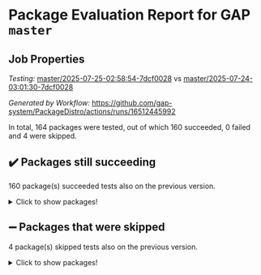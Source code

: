 # Package Evaluation Report for GAP `master`

## Job Properties

*Testing:* [master/2025-07-25-02:58:54-7dcf0028](https://github.com/gap-system/PackageDistro/blob/data/reports/master/2025-07-25-02:58:54-7dcf0028) vs [master/2025-07-24-03:01:30-7dcf0028](https://github.com/gap-system/PackageDistro/blob/data/reports/master/2025-07-24-03:01:30-7dcf0028)

*Generated by Workflow:* https://github.com/gap-system/PackageDistro/actions/runs/16512445992

In total, 164 packages were tested, out of which 160 succeeded, 0 failed and 4 were skipped.

## :heavy_check_mark: Packages still succeeding

160 package(s) succeeded tests also on the previous version.
<details><summary>Click to show packages!</summary>

- 4ti2interface 2024.11-01 [(success)](https://github.com/gap-system/PackageDistro/actions/runs/16512445992/job/46697081365)
- ace 5.7.0 [(success)](https://github.com/gap-system/PackageDistro/actions/runs/16512445992/job/46697081380)
- aclib 1.3.2 [(success)](https://github.com/gap-system/PackageDistro/actions/runs/16512445992/job/46697081358)
- agt 0.3.1 [(success)](https://github.com/gap-system/PackageDistro/actions/runs/16512445992/job/46697081383)
- alco 1.1.1 [(success)](https://github.com/gap-system/PackageDistro/actions/runs/16512445992/job/46697081394)
- alnuth 3.2.1 [(success)](https://github.com/gap-system/PackageDistro/actions/runs/16512445992/job/46697081366)
- anupq 3.3.1 [(success)](https://github.com/gap-system/PackageDistro/actions/runs/16512445992/job/46697081370)
- atlasrep 2.1.9 [(success)](https://github.com/gap-system/PackageDistro/actions/runs/16512445992/job/46697081377)
- autodoc 2025.05.09 [(success)](https://github.com/gap-system/PackageDistro/actions/runs/16512445992/job/46697081369)
- automata 1.16 [(success)](https://github.com/gap-system/PackageDistro/actions/runs/16512445992/job/46697081385)
- automgrp 1.3.3 [(success)](https://github.com/gap-system/PackageDistro/actions/runs/16512445992/job/46697081376)
- autpgrp 1.11.1 [(success)](https://github.com/gap-system/PackageDistro/actions/runs/16512445992/job/46697081390)
- cap 2025.07-08 [(success)](https://github.com/gap-system/PackageDistro/actions/runs/16512445992/job/46697081402)
- caratinterface 2.3.7 [(success)](https://github.com/gap-system/PackageDistro/actions/runs/16512445992/job/46697081388)
- cddinterface 2025.06.24 [(success)](https://github.com/gap-system/PackageDistro/actions/runs/16512445992/job/46697081382)
- circle 1.6.6 [(success)](https://github.com/gap-system/PackageDistro/actions/runs/16512445992/job/46697081393)
- classicpres 1.22 [(success)](https://github.com/gap-system/PackageDistro/actions/runs/16512445992/job/46697081413)
- cohomolo 1.6.11 [(success)](https://github.com/gap-system/PackageDistro/actions/runs/16512445992/job/46697081411)
- congruence 1.2.7 [(success)](https://github.com/gap-system/PackageDistro/actions/runs/16512445992/job/46697081410)
- corefreesub 0.6 [(success)](https://github.com/gap-system/PackageDistro/actions/runs/16512445992/job/46697081426)
- corelg 1.57 [(success)](https://github.com/gap-system/PackageDistro/actions/runs/16512445992/job/46697081438)
- crime 1.6 [(success)](https://github.com/gap-system/PackageDistro/actions/runs/16512445992/job/46697081450)
- crisp 1.4.6 [(success)](https://github.com/gap-system/PackageDistro/actions/runs/16512445992/job/46697081429)
- crypting 0.10.6 [(success)](https://github.com/gap-system/PackageDistro/actions/runs/16512445992/job/46697081420)
- cryst 4.1.29 [(success)](https://github.com/gap-system/PackageDistro/actions/runs/16512445992/job/46697081425)
- crystcat 1.1.10 [(success)](https://github.com/gap-system/PackageDistro/actions/runs/16512445992/job/46697081442)
- ctbllib 1.3.11 [(success)](https://github.com/gap-system/PackageDistro/actions/runs/16512445992/job/46697081443)
- cubefree 1.20 [(success)](https://github.com/gap-system/PackageDistro/actions/runs/16512445992/job/46697081459)
- curlinterface 2.4.2 [(success)](https://github.com/gap-system/PackageDistro/actions/runs/16512445992/job/46697081437)
- cvec 2.8.4 [(success)](https://github.com/gap-system/PackageDistro/actions/runs/16512445992/job/46697081444)
- datastructures 0.3.3 [(success)](https://github.com/gap-system/PackageDistro/actions/runs/16512445992/job/46697081439)
- deepthought 1.0.9 [(success)](https://github.com/gap-system/PackageDistro/actions/runs/16512445992/job/46697081445)
- design 1.8.2 [(success)](https://github.com/gap-system/PackageDistro/actions/runs/16512445992/job/46697081456)
- difsets 2.3.1 [(success)](https://github.com/gap-system/PackageDistro/actions/runs/16512445992/job/46697081461)
- digraphs 1.10.0 [(success)](https://github.com/gap-system/PackageDistro/actions/runs/16512445992/job/46697081462)
- edim 1.3.8 [(success)](https://github.com/gap-system/PackageDistro/actions/runs/16512445992/job/46697081451)
- example 4.4.1 [(success)](https://github.com/gap-system/PackageDistro/actions/runs/16512445992/job/46697081457)
- examplesforhomalg 2023.10-01 [(success)](https://github.com/gap-system/PackageDistro/actions/runs/16512445992/job/46697081460)
- factint 1.6.3 [(success)](https://github.com/gap-system/PackageDistro/actions/runs/16512445992/job/46697081472)
- ferret 1.0.14 [(success)](https://github.com/gap-system/PackageDistro/actions/runs/16512445992/job/46697081469)
- fga 1.5.0 [(success)](https://github.com/gap-system/PackageDistro/actions/runs/16512445992/job/46697081492)
- fining 1.5.6 [(success)](https://github.com/gap-system/PackageDistro/actions/runs/16512445992/job/46697081463)
- float 1.0.7 [(success)](https://github.com/gap-system/PackageDistro/actions/runs/16512445992/job/46697081468)
- format 1.4.4 [(success)](https://github.com/gap-system/PackageDistro/actions/runs/16512445992/job/46697081471)
- forms 1.2.13 [(success)](https://github.com/gap-system/PackageDistro/actions/runs/16512445992/job/46697081477)
- fplsa 1.2.6 [(success)](https://github.com/gap-system/PackageDistro/actions/runs/16512445992/job/46697081466)
- fr 2.4.13 [(success)](https://github.com/gap-system/PackageDistro/actions/runs/16512445992/job/46697081476)
- francy 2.0.3 [(success)](https://github.com/gap-system/PackageDistro/actions/runs/16512445992/job/46697081475)
- fwtree 1.3 [(success)](https://github.com/gap-system/PackageDistro/actions/runs/16512445992/job/46697081493)
- gapdoc 1.6.7 [(success)](https://github.com/gap-system/PackageDistro/actions/runs/16512445992/job/46697081481)
- gauss 2024.11-01 [(success)](https://github.com/gap-system/PackageDistro/actions/runs/16512445992/job/46697081478)
- gaussforhomalg 2024.08-01 [(success)](https://github.com/gap-system/PackageDistro/actions/runs/16512445992/job/46697081497)
- gbnp 1.1.0 [(success)](https://github.com/gap-system/PackageDistro/actions/runs/16512445992/job/46697081486)
- generalizedmorphismsforcap 2025.07-01 [(success)](https://github.com/gap-system/PackageDistro/actions/runs/16512445992/job/46697081489)
- genss 1.6.9 [(success)](https://github.com/gap-system/PackageDistro/actions/runs/16512445992/job/46697081473)
- gradedmodules 2024.12-01 [(success)](https://github.com/gap-system/PackageDistro/actions/runs/16512445992/job/46697081484)
- gradedringforhomalg 2024.07-01 [(success)](https://github.com/gap-system/PackageDistro/actions/runs/16512445992/job/46697081480)
- grape 4.9.2 [(success)](https://github.com/gap-system/PackageDistro/actions/runs/16512445992/job/46697081518)
- groupoids 1.78 [(success)](https://github.com/gap-system/PackageDistro/actions/runs/16512445992/job/46697081524)
- grpconst 2.6.5 [(success)](https://github.com/gap-system/PackageDistro/actions/runs/16512445992/job/46697081537)
- guarana 0.96.3 [(success)](https://github.com/gap-system/PackageDistro/actions/runs/16512445992/job/46697081501)
- guava 3.20 [(success)](https://github.com/gap-system/PackageDistro/actions/runs/16512445992/job/46697081519)
- hap 1.70 [(success)](https://github.com/gap-system/PackageDistro/actions/runs/16512445992/job/46697081513)
- hapcryst 0.1.15 [(success)](https://github.com/gap-system/PackageDistro/actions/runs/16512445992/job/46697081525)
- hecke 1.5.4 [(success)](https://github.com/gap-system/PackageDistro/actions/runs/16512445992/job/46697081499)
- help 4.0 [(success)](https://github.com/gap-system/PackageDistro/actions/runs/16512445992/job/46697081512)
- homalg 2024.01-01 [(success)](https://github.com/gap-system/PackageDistro/actions/runs/16512445992/job/46697081553)
- homalgtocas 2023.11-01 [(success)](https://github.com/gap-system/PackageDistro/actions/runs/16512445992/job/46697081506)
- ibnp 0.15 [(success)](https://github.com/gap-system/PackageDistro/actions/runs/16512445992/job/46697081503)
- idrel 2.48 [(success)](https://github.com/gap-system/PackageDistro/actions/runs/16512445992/job/46697081555)
- images 1.3.3 [(success)](https://github.com/gap-system/PackageDistro/actions/runs/16512445992/job/46697081530)
- inducereduce 1.1 [(success)](https://github.com/gap-system/PackageDistro/actions/runs/16512445992/job/46697081521)
- intpic 0.4.0 [(success)](https://github.com/gap-system/PackageDistro/actions/runs/16512445992/job/46697081528)
- io 4.9.3 [(success)](https://github.com/gap-system/PackageDistro/actions/runs/16512445992/job/46697081533)
- io_forhomalg 2023.02-04 [(success)](https://github.com/gap-system/PackageDistro/actions/runs/16512445992/job/46697081526)
- irredsol 1.4.4 [(success)](https://github.com/gap-system/PackageDistro/actions/runs/16512445992/job/46697081508)
- json 2.2.3 [(success)](https://github.com/gap-system/PackageDistro/actions/runs/16512445992/job/46697081561)
- jupyterkernel 1.5.1 [(success)](https://github.com/gap-system/PackageDistro/actions/runs/16512445992/job/46697081500)
- jupyterviz 1.5.6 [(success)](https://github.com/gap-system/PackageDistro/actions/runs/16512445992/job/46697081504)
- kan 1.37 [(success)](https://github.com/gap-system/PackageDistro/actions/runs/16512445992/job/46697081543)
- kbmag 1.5.11 [(success)](https://github.com/gap-system/PackageDistro/actions/runs/16512445992/job/46697081557)
- laguna 3.9.7 [(success)](https://github.com/gap-system/PackageDistro/actions/runs/16512445992/job/46697081514)
- liealgdb 2.2.1 [(success)](https://github.com/gap-system/PackageDistro/actions/runs/16512445992/job/46697081527)
- liepring 2.9.1 [(success)](https://github.com/gap-system/PackageDistro/actions/runs/16512445992/job/46697081509)
- liering 2.4.2 [(success)](https://github.com/gap-system/PackageDistro/actions/runs/16512445992/job/46697081502)
- linearalgebraforcap 2025.07-03 [(success)](https://github.com/gap-system/PackageDistro/actions/runs/16512445992/job/46697081560)
- lins 0.9 [(success)](https://github.com/gap-system/PackageDistro/actions/runs/16512445992/job/46697081520)
- localizeringforhomalg 2023.10-01 [(success)](https://github.com/gap-system/PackageDistro/actions/runs/16512445992/job/46697081529)
- loops 3.4.4 [(success)](https://github.com/gap-system/PackageDistro/actions/runs/16512445992/job/46697081551)
- lpres 1.1.1 [(success)](https://github.com/gap-system/PackageDistro/actions/runs/16512445992/job/46697081535)
- majoranaalgebras 1.5.2 [(success)](https://github.com/gap-system/PackageDistro/actions/runs/16512445992/job/46697081541)
- mapclass 1.4.6 [(success)](https://github.com/gap-system/PackageDistro/actions/runs/16512445992/job/46697081539)
- matgrp 0.71 [(success)](https://github.com/gap-system/PackageDistro/actions/runs/16512445992/job/46697081550)
- matricesforhomalg 2024.11-02 [(success)](https://github.com/gap-system/PackageDistro/actions/runs/16512445992/job/46697081534)
- modisom 3.0.0 [(success)](https://github.com/gap-system/PackageDistro/actions/runs/16512445992/job/46697081517)
- modulepresentationsforcap 2025.06-02 [(success)](https://github.com/gap-system/PackageDistro/actions/runs/16512445992/job/46697081559)
- modules 2024.12-01 [(success)](https://github.com/gap-system/PackageDistro/actions/runs/16512445992/job/46697081572)
- monoidalcategories 2025.07-06 [(success)](https://github.com/gap-system/PackageDistro/actions/runs/16512445992/job/46697081576)
- nconvex 2024.12-01 [(success)](https://github.com/gap-system/PackageDistro/actions/runs/16512445992/job/46697081567)
- nilmat 1.4.2 [(success)](https://github.com/gap-system/PackageDistro/actions/runs/16512445992/job/46697081566)
- nock 1.5 [(success)](https://github.com/gap-system/PackageDistro/actions/runs/16512445992/job/46697081569)
- normalizinterface 1.4.1 [(success)](https://github.com/gap-system/PackageDistro/actions/runs/16512445992/job/46697081590)
- nq 2.5.11 [(success)](https://github.com/gap-system/PackageDistro/actions/runs/16512445992/job/46697081578)
- numericalsgps 1.4.0 [(success)](https://github.com/gap-system/PackageDistro/actions/runs/16512445992/job/46697081587)
- openmath 11.5.3 [(success)](https://github.com/gap-system/PackageDistro/actions/runs/16512445992/job/46697081580)
- orb 5.0.1 [(success)](https://github.com/gap-system/PackageDistro/actions/runs/16512445992/job/46697081573)
- packagemanager 1.6.3 [(success)](https://github.com/gap-system/PackageDistro/actions/runs/16512445992/job/46697081586)
- patternclass 2.4.5 [(success)](https://github.com/gap-system/PackageDistro/actions/runs/16512445992/job/46697081575)
- permut 2.0.5 [(success)](https://github.com/gap-system/PackageDistro/actions/runs/16512445992/job/46697081570)
- polenta 1.3.11 [(success)](https://github.com/gap-system/PackageDistro/actions/runs/16512445992/job/46697081589)
- polymaking 0.8.7 [(success)](https://github.com/gap-system/PackageDistro/actions/runs/16512445992/job/46697081618)
- primgrp 3.4.4 [(success)](https://github.com/gap-system/PackageDistro/actions/runs/16512445992/job/46697081624)
- profiling 2.6.2 [(success)](https://github.com/gap-system/PackageDistro/actions/runs/16512445992/job/46697081619)
- qdistrnd 0.9.5 [(success)](https://github.com/gap-system/PackageDistro/actions/runs/16512445992/job/46697081584)
- qpa 1.35 [(success)](https://github.com/gap-system/PackageDistro/actions/runs/16512445992/job/46697081598)
- quagroup 1.8.4 [(success)](https://github.com/gap-system/PackageDistro/actions/runs/16512445992/job/46697081600)
- radiroot 2.9 [(success)](https://github.com/gap-system/PackageDistro/actions/runs/16512445992/job/46697081617)
- rcwa 4.7.1 [(success)](https://github.com/gap-system/PackageDistro/actions/runs/16512445992/job/46697081643)
- rds 1.8 [(success)](https://github.com/gap-system/PackageDistro/actions/runs/16512445992/job/46697081608)
- recog 1.4.4 [(success)](https://github.com/gap-system/PackageDistro/actions/runs/16512445992/job/46697081604)
- repndecomp 1.3.0 [(success)](https://github.com/gap-system/PackageDistro/actions/runs/16512445992/job/46697081623)
- repsn 3.1.2 [(success)](https://github.com/gap-system/PackageDistro/actions/runs/16512445992/job/46697081614)
- resclasses 4.7.3 [(success)](https://github.com/gap-system/PackageDistro/actions/runs/16512445992/job/46697081612)
- ringsforhomalg 2024.11-02 [(success)](https://github.com/gap-system/PackageDistro/actions/runs/16512445992/job/46697081646)
- sco 2023.08-01 [(success)](https://github.com/gap-system/PackageDistro/actions/runs/16512445992/job/46697081662)
- scscp 2.4.3 [(success)](https://github.com/gap-system/PackageDistro/actions/runs/16512445992/job/46697081640)
- semigroups 5.5.3 [(success)](https://github.com/gap-system/PackageDistro/actions/runs/16512445992/job/46697081621)
- sglppow 2.4 [(success)](https://github.com/gap-system/PackageDistro/actions/runs/16512445992/job/46697081615)
- sgpviz 0.999.6 [(success)](https://github.com/gap-system/PackageDistro/actions/runs/16512445992/job/46697081644)
- simpcomp 2.1.14 [(success)](https://github.com/gap-system/PackageDistro/actions/runs/16512445992/job/46697081641)
- singular 2024.06.03 [(success)](https://github.com/gap-system/PackageDistro/actions/runs/16512445992/job/46697081628)
- sl2reps 1.1 [(success)](https://github.com/gap-system/PackageDistro/actions/runs/16512445992/job/46697081650)
- sla 1.6.2 [(success)](https://github.com/gap-system/PackageDistro/actions/runs/16512445992/job/46697081635)
- smallantimagmas 0.4.1 [(success)](https://github.com/gap-system/PackageDistro/actions/runs/16512445992/job/46697081642)
- smallgrp 1.5.4 [(success)](https://github.com/gap-system/PackageDistro/actions/runs/16512445992/job/46697081653)
- smallsemi 0.7.2 [(success)](https://github.com/gap-system/PackageDistro/actions/runs/16512445992/job/46697081625)
- sonata 2.9.6 [(success)](https://github.com/gap-system/PackageDistro/actions/runs/16512445992/job/46697081633)
- sophus 1.27 [(success)](https://github.com/gap-system/PackageDistro/actions/runs/16512445992/job/46697081659)
- sotgrps 1.3 [(success)](https://github.com/gap-system/PackageDistro/actions/runs/16512445992/job/46697081665)
- spinsym 1.5.2 [(success)](https://github.com/gap-system/PackageDistro/actions/runs/16512445992/job/46697081647)
- standardff 1.0 [(success)](https://github.com/gap-system/PackageDistro/actions/runs/16512445992/job/46697081645)
- symbcompcc 1.3.2 [(success)](https://github.com/gap-system/PackageDistro/actions/runs/16512445992/job/46697081649)
- thelma 1.3 [(success)](https://github.com/gap-system/PackageDistro/actions/runs/16512445992/job/46697081648)
- tomlib 1.2.11 [(success)](https://github.com/gap-system/PackageDistro/actions/runs/16512445992/job/46697081674)
- toolsforhomalg 2025.05-01 [(success)](https://github.com/gap-system/PackageDistro/actions/runs/16512445992/job/46697081651)
- toric 1.9.6 [(success)](https://github.com/gap-system/PackageDistro/actions/runs/16512445992/job/46697081666)
- transgrp 3.6.5 [(success)](https://github.com/gap-system/PackageDistro/actions/runs/16512445992/job/46697081668)
- typeset 1.2.3 [(success)](https://github.com/gap-system/PackageDistro/actions/runs/16512445992/job/46697081658)
- ugaly 4.1.3 [(success)](https://github.com/gap-system/PackageDistro/actions/runs/16512445992/job/46697081652)
- unipot 1.6 [(success)](https://github.com/gap-system/PackageDistro/actions/runs/16512445992/job/46697081677)
- unitlib 5.0.0 [(success)](https://github.com/gap-system/PackageDistro/actions/runs/16512445992/job/46697081673)
- utils 0.89 [(success)](https://github.com/gap-system/PackageDistro/actions/runs/16512445992/job/46697081667)
- uuid 0.7 [(success)](https://github.com/gap-system/PackageDistro/actions/runs/16512445992/job/46697081678)
- walrus 0.9991 [(success)](https://github.com/gap-system/PackageDistro/actions/runs/16512445992/job/46697081676)
- wedderga 4.11.1 [(success)](https://github.com/gap-system/PackageDistro/actions/runs/16512445992/job/46697081682)
- wpe 0.8 [(success)](https://github.com/gap-system/PackageDistro/actions/runs/16512445992/job/46697081686)
- xmod 2.95 [(success)](https://github.com/gap-system/PackageDistro/actions/runs/16512445992/job/46697081685)
- xmodalg 1.32 [(success)](https://github.com/gap-system/PackageDistro/actions/runs/16512445992/job/46697081675)
- yangbaxter 0.10.7 [(success)](https://github.com/gap-system/PackageDistro/actions/runs/16512445992/job/46697081717)
- zeromqinterface 0.17 [(success)](https://github.com/gap-system/PackageDistro/actions/runs/16512445992/job/46697081680)
</details>

## :heavy_minus_sign: Packages that were skipped

4 package(s) skipped tests also on the previous version.
<details><summary>Click to show packages!</summary>

- browse 1.8.21 [(skipped)](https://github.com/gap-system/PackageDistro/actions/runs/16512445992/job/46696783861)
- itc 1.5.1 [(skipped)](https://github.com/gap-system/PackageDistro/actions/runs/16512445992/job/46696783861)
- polycyclic 2.16 [(skipped)](https://github.com/gap-system/PackageDistro/actions/runs/16512445992/job/46696783861)
- xgap 4.32 [(skipped)](https://github.com/gap-system/PackageDistro/actions/runs/16512445992/job/46696783861)
</details>

